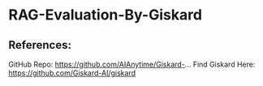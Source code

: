 # RAG-Evaluation-By-Giskard
## References:
GitHub Repo: https://github.com/AIAnytime/Giskard-...
Find Giskard Here: https://github.com/Giskard-AI/giskard
